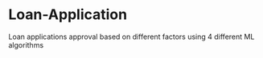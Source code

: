 # Loan-Application
Loan applications approval based on different factors using 4 different ML algorithms

